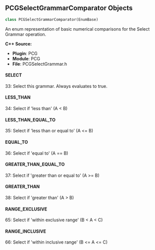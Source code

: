 ## PCGSelectGrammarComparator Objects

```python
class PCGSelectGrammarComparator(EnumBase)
```

An enum representation of basic numerical comparisons for the Select Grammar operation.

**C++ Source:**

- **Plugin**: PCG
- **Module**: PCG
- **File**: PCGSelectGrammar.h

<a id="unreal.PCGSelectGrammarComparator.SELECT"></a>

#### SELECT

33: Select this grammar. Always evaluates to true.

<a id="unreal.PCGSelectGrammarComparator.LESS_THAN"></a>

#### LESS_THAN

34: Select if 'less than' (A < B)

<a id="unreal.PCGSelectGrammarComparator.LESS_THAN_EQUAL_TO"></a>

#### LESS_THAN_EQUAL_TO

35: Select if 'less than or equal to' (A <= B)

<a id="unreal.PCGSelectGrammarComparator.EQUAL_TO"></a>

#### EQUAL_TO

36: Select if 'equal to' (A == B)

<a id="unreal.PCGSelectGrammarComparator.GREATER_THAN_EQUAL_TO"></a>

#### GREATER_THAN_EQUAL_TO

37: Select if 'greater than or equal to' (A >= B)

<a id="unreal.PCGSelectGrammarComparator.GREATER_THAN"></a>

#### GREATER_THAN

38: Select if 'greater than' (A > B)

<a id="unreal.PCGSelectGrammarComparator.RANGE_EXCLUSIVE"></a>

#### RANGE_EXCLUSIVE

65: Select if 'within exclusive range' (B < A < C)

<a id="unreal.PCGSelectGrammarComparator.RANGE_INCLUSIVE"></a>

#### RANGE_INCLUSIVE

66: Select if 'within inclusive range' (B <= A <= C)

<a id="unreal.PCGPinInitMode"></a>